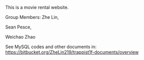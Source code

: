 This is a movie rental website.

Group Members:
Zhe Lin,

Sean Pesce,

Weichao Zhao


See MySQL codes and other documents in: 
https://bitbucket.org/ZheLin219/trappist1f-documents/overview